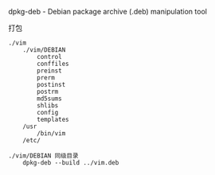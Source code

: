
dpkg-deb - Debian package archive (.deb) manipulation tool

打包

    ./vim
        ./vim/DEBIAN
            control
            conffiles
            preinst
            prerm
            postinst
            postrm
            md5sums
            shlibs
            config
            templates
        /usr
            /bin/vim
        /etc/

    ./vim/DEBIAN 同级目录
        dpkg-deb --build ../vim.deb
